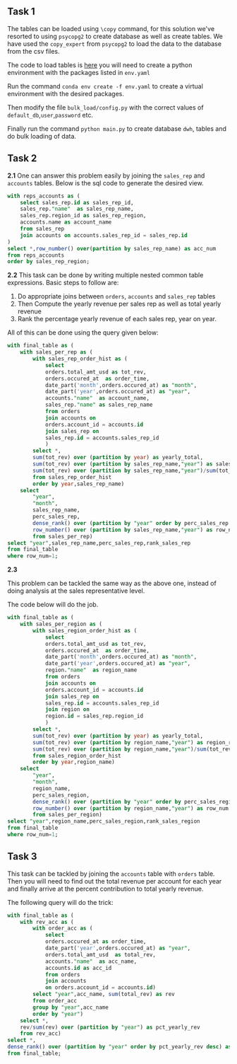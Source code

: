 ## Task 1
The tables can be loaded using `\copy` command, for this solution we've resorted to using `psycopg2` to create database as well as create tables. We have used the `copy_expert` from `psycopg2` to load the data to the database from the csv files.

The code to load tables is [here](./bulk_load/) you will need to create a python environment with the packages listed in `env.yaml`

Run the command `conda env create -f env.yaml` to create a virtual environment with the desired packages.

Then modify the file `bulk_load/config.py` with the correct values of `default_db`,`user`,`password` etc.

Finally run the command `python main.py` to create database `dwh`, tables and do bulk loading of data.

## Task 2

**2.1** One can answer this problem easily by joining the `sales_rep` and `accounts` tables. Below is the sql code to generate the desired view.

```sql
with reps_accounts as (
	select sales_rep.id as sales_rep_id,
	sales_rep."name"  as sales_rep_name,
	sales_rep.region_id as sales_rep_region,
	accounts.name as account_name
	from sales_rep
	join accounts on accounts.sales_rep_id = sales_rep.id 
)
select *,row_number() over(partition by sales_rep_name) as acc_num
from reps_accounts
order by sales_rep_region;
```

**2.2** This task can be done by writing multiple nested common table expressions. Basic steps to follow are:

1. Do appropriate joins between `orders`, `accounts` and `sales_rep` tables
2. Then Compute the yearly revenue per sales rep as well as total yearly revenue
3. Rank the percentage yearly revenue of each sales rep, year on year.

All of this can be done using the query given below:

```sql
with final_table as (
	with sales_per_rep as (
		with sales_rep_order_hist as (
			select 
			orders.total_amt_usd as tot_rev,
			orders.occured_at  as order_time,
			date_part('month',orders.occured_at) as "month", 
			date_part('year',orders.occured_at) as "year",
			accounts."name"  as account_name,
			sales_rep."name" as sales_rep_name
			from orders
			join accounts on
			orders.account_id = accounts.id 
			join sales_rep on
			sales_rep.id = accounts.sales_rep_id 
			)
		select *,
		sum(tot_rev) over (partition by year) as yearly_total,
		sum(tot_rev) over (partition by sales_rep_name,"year") as sales_rep_rev,
		sum(tot_rev) over (partition by sales_rep_name,"year")/sum(tot_rev) over (partition by "year") as perc_sales_rep
		from sales_rep_order_hist
		order by year,sales_rep_name)
	select
		"year",
		"month",
		sales_rep_name,
		perc_sales_rep,
		dense_rank() over (partition by "year" order by perc_sales_rep desc) as rank_sales_rep,
		row_number() over (partition by sales_rep_name,"year") as row_num
		from sales_per_rep)
select "year",sales_rep_name,perc_sales_rep,rank_sales_rep
from final_table
where row_num=1;

```

**2.3**

This problem can be tackled the same way as the above one, instead of doing analysis at the sales representative level. 

The code below will do the job.

```sql
with final_table as (
	with sales_per_region as (
		with sales_region_order_hist as (
			select 
			orders.total_amt_usd as tot_rev,
			orders.occured_at  as order_time,
			date_part('month',orders.occured_at) as "month", 
			date_part('year',orders.occured_at) as "year",
			region."name"  as region_name
			from orders
			join accounts on
			orders.account_id = accounts.id 
			join sales_rep on
			sales_rep.id = accounts.sales_rep_id
			join region on 
			region.id = sales_rep.region_id 
			)
		select *,
		sum(tot_rev) over (partition by year) as yearly_total,
		sum(tot_rev) over (partition by region_name,"year") as region_rev,
		sum(tot_rev) over (partition by region_name,"year")/sum(tot_rev) over (partition by "year") as perc_sales_region
		from sales_region_order_hist
		order by year,region_name)
	select
		"year",
		"month",
		region_name,
		perc_sales_region,
		dense_rank() over (partition by "year" order by perc_sales_region desc) as rank_sales_region,
		row_number() over (partition by region_name,"year") as row_num
		from sales_per_region)
select "year",region_name,perc_sales_region,rank_sales_region
from final_table
where row_num=1;
```

## Task 3
This task can be tackled by joining the `accounts` table with `orders` table. Then you will need to find out the total revenue per account for each year and finally arrive at the percent contribution to total yearly revenue.

The following query will do the trick:

```sql
with final_table as (
	with rev_acc as (
		with order_acc as (
			select 
			orders.occured_at as order_time,
			date_part('year',orders.occured_at) as "year", 
			orders.total_amt_usd  as total_rev,
			accounts."name"  as acc_name,
			accounts.id as acc_id
			from orders 
			join accounts 
			on orders.account_id = accounts.id) 
		select "year",acc_name, sum(total_rev) as rev
		from order_acc
		group by "year",acc_name
		order by "year")
	select *,
	rev/sum(rev) over (partition by "year") as pct_yearly_rev
	from rev_acc)
select *,
dense_rank() over (partition by "year" order by pct_yearly_rev desc) as rev_rank
from final_table;
```